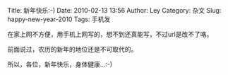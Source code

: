 Title: 新年快乐:-)
Date: 2010-02-13 13:56
Author: Ley
Category: 杂文
Slug: happy-new-year-2010
Tags: 手机发

在家上网不方便，用手机上网写的，想不到还真能写，不过url是改不了咯。

前面说过，农历的新年的地位还是不可取代的。

所以，各位，新年快乐，身体健康…:-)
